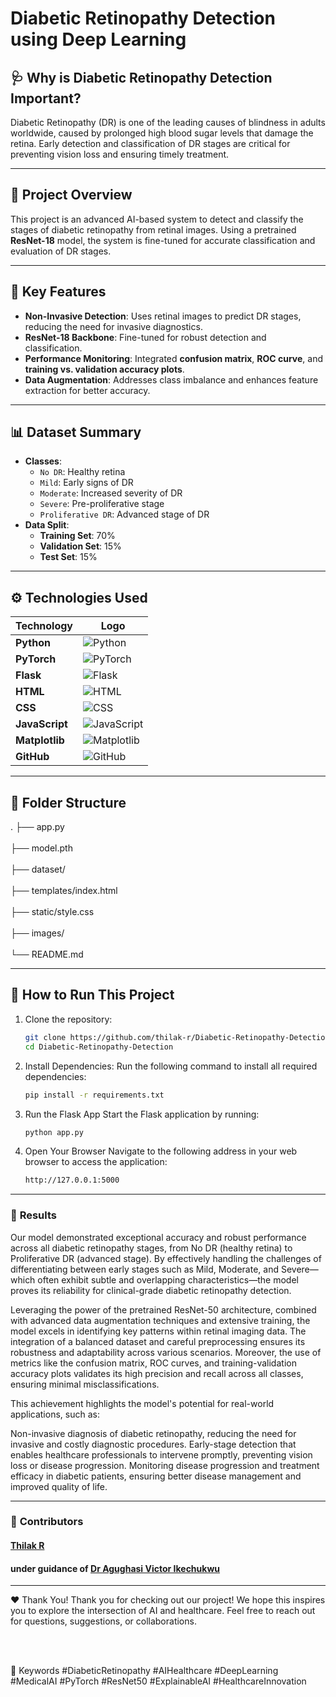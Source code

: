 # Diabetic Retinopathy Detection using Deep Learning

## 🩺 **Why is Diabetic Retinopathy Detection Important?**
Diabetic Retinopathy (DR) is one of the leading causes of blindness in adults worldwide, caused by prolonged high blood sugar levels that damage the retina. Early detection and classification of DR stages are critical for preventing vision loss and ensuring timely treatment.

---

## 🚀 **Project Overview**
This project is an advanced AI-based system to detect and classify the stages of diabetic retinopathy from retinal images. Using a pretrained **ResNet-18** model, the system is fine-tuned for accurate classification and evaluation of DR stages.

---

## 🌟 **Key Features**
- **Non-Invasive Detection**: Uses retinal images to predict DR stages, reducing the need for invasive diagnostics.
- **ResNet-18 Backbone**: Fine-tuned for robust detection and classification.
- **Performance Monitoring**: Integrated **confusion matrix**, **ROC curve**, and **training vs. validation accuracy plots**.
- **Data Augmentation**: Addresses class imbalance and enhances feature extraction for better accuracy.

---

## 📊 **Dataset Summary**
- **Classes**:
  - `No DR`: Healthy retina
  - `Mild`: Early signs of DR
  - `Moderate`: Increased severity of DR
  - `Severe`: Pre-proliferative stage
  - `Proliferative DR`: Advanced stage of DR
- **Data Split**:
  - **Training Set**: 70%
  - **Validation Set**: 15%
  - **Test Set**: 15%

---

## ⚙️ **Technologies Used**

| **Technology**       | **Logo**                                                                                  |
|-----------------------|-------------------------------------------------------------------------------------------|
| **Python**           | ![Python](https://img.shields.io/badge/Python-3776AB?style=for-the-badge&logo=python&logoColor=white) |
| **PyTorch**          | ![PyTorch](https://img.shields.io/badge/PyTorch-EE4C2C?style=for-the-badge&logo=pytorch&logoColor=white) |
| **Flask**            | ![Flask](https://img.shields.io/badge/Flask-000000?style=for-the-badge&logo=flask&logoColor=white) |
| **HTML**             | ![HTML](https://img.shields.io/badge/HTML5-E34F26?style=for-the-badge&logo=html5&logoColor=white) |
| **CSS**              | ![CSS](https://img.shields.io/badge/CSS3-1572B6?style=for-the-badge&logo=css3&logoColor=white) |
| **JavaScript**       | ![JavaScript](https://img.shields.io/badge/JavaScript-F7DF1E?style=for-the-badge&logo=javascript&logoColor=black) |
| **Matplotlib**       | ![Matplotlib](https://img.shields.io/badge/Matplotlib-11557C?style=for-the-badge&logo=python&logoColor=white) |
| **GitHub**           | ![GitHub](https://img.shields.io/badge/GitHub-181717?style=for-the-badge&logo=github&logoColor=white) |

---

## 📂 **Folder Structure**

.
├── app.py    <br>           
├── model.pth      <br>       
├── dataset/    <br>           
├── templates/index.html    <br>       
├── static/style.css      <br>         
├── images/      <br>          
└── README.md    <br>         

---

## 🚀 **How to Run This Project**
1. Clone the repository:
   ```bash
   git clone https://github.com/thilak-r/Diabetic-Retinopathy-Detection.git
   cd Diabetic-Retinopathy-Detection

2. Install Dependencies: 
Run the following command to install all required dependencies:
   ```bash 
   pip install -r requirements.txt

3. Run the Flask App
Start the Flask application by running:
   ```bash
   python app.py

4. Open Your Browser
Navigate to the following address in your web browser to access the application:
   ```bash
   http://127.0.0.1:5000

   
---
### 🔑 **Results**

Our model demonstrated exceptional accuracy and robust performance across all diabetic retinopathy stages, from No DR (healthy retina) to Proliferative DR (advanced stage). By effectively handling the challenges of differentiating between early stages such as Mild, Moderate, and Severe—which often exhibit subtle and overlapping characteristics—the model proves its reliability for clinical-grade diabetic retinopathy detection.

Leveraging the power of the pretrained ResNet-50 architecture, combined with advanced data augmentation techniques and extensive training, the model excels in identifying key patterns within retinal imaging data. The integration of a balanced dataset and careful preprocessing ensures its robustness and adaptability across various scenarios. Moreover, the use of metrics like the confusion matrix, ROC curves, and training-validation accuracy plots validates its high precision and recall across all classes, ensuring minimal misclassifications.

This achievement highlights the model's potential for real-world applications, such as:

Non-invasive diagnosis of diabetic retinopathy, reducing the need for invasive and costly diagnostic procedures.
Early-stage detection that enables healthcare professionals to intervene promptly, preventing vision loss or disease progression.
Monitoring disease progression and treatment efficacy in diabetic patients, ensuring better disease management and improved quality of life.


---

### 🙌 **Contributors**
#### [Thilak R](https://github.com/thilak-r) <br>
#### under guidance of [Dr Agughasi Victor Ikechukwu](https://github.com/Victor-Ikechukwu) <br>
---

❤️ Thank You!
Thank you for checking out our project! We hope this inspires you to explore the intersection of AI and healthcare. Feel free to reach out for questions, suggestions, or collaborations.

<br><br>


📌 Keywords
#DiabeticRetinopathy #AIHealthcare #DeepLearning #MedicalAI #PyTorch #ResNet50 #ExplainableAI #HealthcareInnovation
